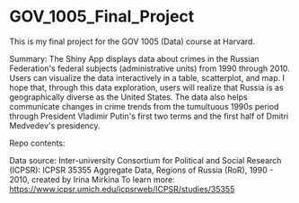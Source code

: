 # GOV_1005_Final_Project
This is my final project for the GOV 1005 (Data) course at Harvard. 

Summary:
The Shiny App displays data about crimes in the Russian Federation's federal subjects (administrative units) from 1990 through 2010. Users can visualize the data interactively in a table, scatterplot, and map. I hope that, through this data exploration, users will realize that Russia is as geographically diverse as the United States. The data also helps communicate changes in crime trends from the tumultuous 1990s period through President Vladimir Putin's first two terms and the first half of Dmitri Medvedev's presidency. 

Repo contents:


Data source: 
Inter-university Consortium for Political and Social Research (ICPSR):
ICPSR 35355 Aggregate Data, Regions of Russia (RoR), 1990 - 2010, created by Irina Mirkina
To learn more: https://www.icpsr.umich.edu/icpsrweb/ICPSR/studies/35355